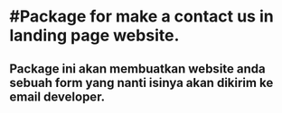 #Package for make a contact us in landing page website.
==============================================================

## Package ini akan membuatkan website anda sebuah form yang nanti isinya akan dikirim ke email developer.